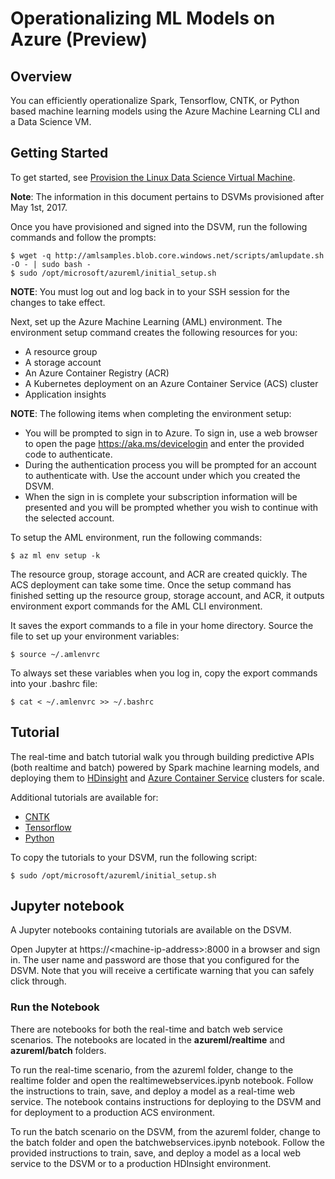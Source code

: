 
# Operationalizing ML Models on Azure (Preview)

## Overview

You can efficiently operationalize Spark, Tensorflow, CNTK, or Python based machine learning models using the Azure Machine Learning CLI and a Data Science VM.

## Getting Started

To get started, see [Provision the Linux Data Science Virtual Machine](https://docs.microsoft.com/en-us/azure/machine-learning/machine-learning-data-science-linux-dsvm-intro).

**Note**: The information in this document pertains to DSVMs provisioned after May 1st, 2017.

Once you have provisioned and signed into the DSVM, run the following commands and follow the prompts:

	$ wget -q http://amlsamples.blob.core.windows.net/scripts/amlupdate.sh -O - | sudo bash -
	$ sudo /opt/microsoft/azureml/initial_setup.sh

**NOTE**: You must log out and log back in to your SSH session for the changes to take effect.

Next, set up the Azure Machine Learning (AML) environment. The environment setup command creates the following resources for you:

* A resource group
* A storage account
* An Azure Container Registry (ACR)
* A Kubernetes deployment on an Azure Container Service (ACS) cluster
* Application insights

**NOTE**: The following items when completing the environment setup:

* You will be prompted to sign in to Azure. To sign in, use a web browser to open the page https://aka.ms/devicelogin and enter the provided code to authenticate.
* During the authentication process you will be prompted for an account to authenticate with. Use the account under which you created the DSVM.
* When the sign in is complete your subscription information will be presented and you will be prompted whether you wish to continue with the selected account.

To setup the AML environment, run the following commands:

	$ az ml env setup -k
	
The resource group, storage account, and ACR are created quickly. The ACS deployment can take some time. Once the setup command has finished setting up the resource group, storage account, and ACR, it outputs environment export commands for the AML CLI environment. 

It saves the export commands to a file in your home directory. Source the file to set up your environment variables: 

	$ source ~/.amlenvrc
	
To always set these variables when you log in, copy the export commands into your .bashrc file:

	$ cat < ~/.amlenvrc >> ~/.bashrc
	

## Tutorial 

The real-time and batch tutorial walk you through building predictive APIs (both realtime and batch) powered by Spark machine learning models, and deploying them to [HDinsight](https://azure.microsoft.com/en-us/services/hdinsight/) and [Azure Container Service](https://azure.microsoft.com/en-us/services/container-service/) clusters for scale.

Additional tutorials are available for:

* [CNTK](samples/cntk/tutorials/realtime)
* [Tensorflow](samples/tensorflow/tutorials/realtime)
* [Python](samples/python/tutorials/realtime) 


To copy the tutorials to your DSVM, run the following script:

	$ sudo /opt/microsoft/azureml/initial_setup.sh

## Jupyter notebook

A Jupyter notebooks containing tutorials are available on the DSVM. 

Open Jupyter at https://&lt;machine-ip-address&gt;:8000 in a browser and sign in. The user name and password are those that you configured for the DSVM. Note that you will receive a certificate warning that you can safely click through. 

### Run the Notebook 

There are notebooks for both the real-time and batch web service scenarios. The notebooks are located in the **azureml/realtime** and **azureml/batch** folders. 

To run the real-time scenario, from the azureml folder, change to the realtime folder and open the  realtimewebservices.ipynb notebook. Follow the instructions to train, save, and deploy a model as a real-time web service.  The notebook contains instructions for deploying to the DSVM and for deployment to a production ACS environment.

To run the batch scenario on the DSVM, from the azureml folder, change to the batch folder and open the batchwebservices.ipynb notebook. Follow the provided instructions to train, save, and deploy a model as a local web service to the DSVM or to a production HDInsight environment. 
